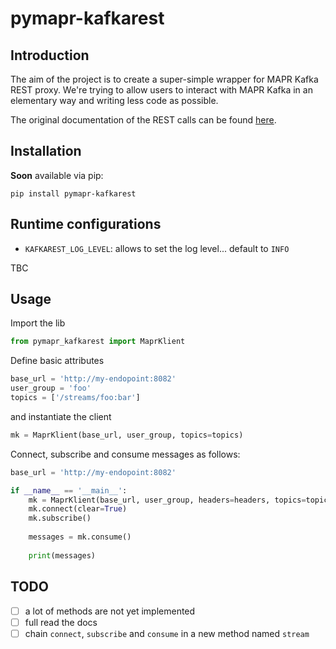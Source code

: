 # pymapr-kafkarest


## Introduction

The aim of the project is to create a super-simple wrapper for MAPR Kafka REST proxy.
We're trying to allow users to interact with MAPR Kafka in an elementary way and writing 
less code as possible.

The original documentation of the REST calls can be found [here](https://docs.datafabric.hpe.com/61/Kafka/REST-proxy.html).

## Installation

**Soon** available via pip:

```shell
pip install pymapr-kafkarest
```

## Runtime configurations

- `KAFKAREST_LOG_LEVEL`: allows to set the log level... default to `INFO`

TBC

## Usage

Import the lib

```python
from pymapr_kafkarest import MaprKlient
```

Define basic attributes

```python
base_url = 'http://my-endopoint:8082'
user_group = 'foo'
topics = ['/streams/foo:bar']
```

and instantiate the client

```python
mk = MaprKlient(base_url, user_group, topics=topics)
```

Connect, subscribe and consume messages as follows:

```python
base_url = 'http://my-endopoint:8082'

if __name__ == '__main__':
    mk = MaprKlient(base_url, user_group, headers=headers, topics=topics)
    mk.connect(clear=True)
    mk.subscribe()
    
    messages = mk.consume()
    
    print(messages)
```

## TODO

- [ ] a lot of methods are not yet implemented
- [ ] full read the docs
- [ ] chain `connect`, `subscribe` and `consume` in a new method named `stream` 